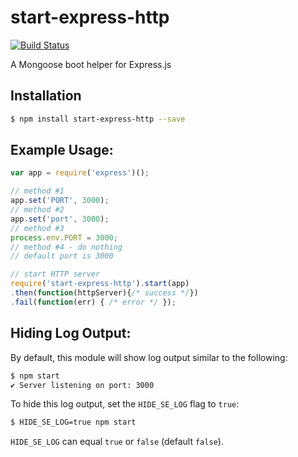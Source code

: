 # start-express-http
[![Build Status](https://travis-ci.org/jpstevens/start-express-http.svg?branch=master)](https://travis-ci.org/jpstevens/start-express-http)

A Mongoose boot helper for Express.js

## Installation

```bash
$ npm install start-express-http --save
```

## Example Usage:

```javascript
var app = require('express')();

// method #1
app.set('PORT', 3000);
// method #2
app.set('port', 3000);
// method #3
process.env.PORT = 3000;
// method #4 - do nothing
// default port is 3000

// start HTTP server
require('start-express-http').start(app)
.then(function(httpServer){/* success */})
.fail(function(err) { /* error */ });
```

## Hiding Log Output:

By default, this module will show log output similar to the following:
```bash
$ npm start
✔ Server listening on port: 3000
```

To hide this log output, set the `HIDE_SE_LOG` flag to `true`:

```bash
$ HIDE_SE_LOG=true npm start
```

`HIDE_SE_LOG` can equal `true` or `false` (default `false`).
